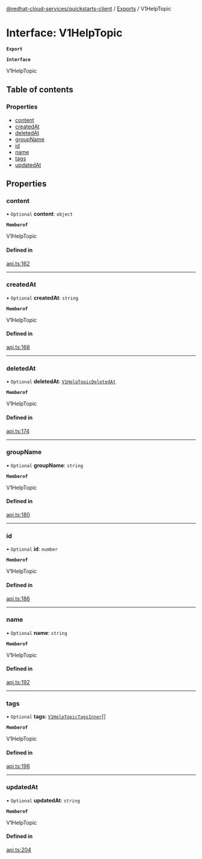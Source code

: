 [@redhat-cloud-services/quickstarts-client](../README.md) / [Exports](../modules.md) / V1HelpTopic

# Interface: V1HelpTopic

**`Export`**

**`Interface`**

V1HelpTopic

## Table of contents

### Properties

- [content](V1HelpTopic.md#content)
- [createdAt](V1HelpTopic.md#createdat)
- [deletedAt](V1HelpTopic.md#deletedat)
- [groupName](V1HelpTopic.md#groupname)
- [id](V1HelpTopic.md#id)
- [name](V1HelpTopic.md#name)
- [tags](V1HelpTopic.md#tags)
- [updatedAt](V1HelpTopic.md#updatedat)

## Properties

### content

• `Optional` **content**: `object`

**`Memberof`**

V1HelpTopic

#### Defined in

[api.ts:162](https://github.com/RedHatInsights/javascript-clients/blob/master/packages/quickstarts/api.ts#L162)

___

### createdAt

• `Optional` **createdAt**: `string`

**`Memberof`**

V1HelpTopic

#### Defined in

[api.ts:168](https://github.com/RedHatInsights/javascript-clients/blob/master/packages/quickstarts/api.ts#L168)

___

### deletedAt

• `Optional` **deletedAt**: [`V1HelpTopicDeletedAt`](../modules.md#v1helptopicdeletedat)

**`Memberof`**

V1HelpTopic

#### Defined in

[api.ts:174](https://github.com/RedHatInsights/javascript-clients/blob/master/packages/quickstarts/api.ts#L174)

___

### groupName

• `Optional` **groupName**: `string`

**`Memberof`**

V1HelpTopic

#### Defined in

[api.ts:180](https://github.com/RedHatInsights/javascript-clients/blob/master/packages/quickstarts/api.ts#L180)

___

### id

• `Optional` **id**: `number`

**`Memberof`**

V1HelpTopic

#### Defined in

[api.ts:186](https://github.com/RedHatInsights/javascript-clients/blob/master/packages/quickstarts/api.ts#L186)

___

### name

• `Optional` **name**: `string`

**`Memberof`**

V1HelpTopic

#### Defined in

[api.ts:192](https://github.com/RedHatInsights/javascript-clients/blob/master/packages/quickstarts/api.ts#L192)

___

### tags

• `Optional` **tags**: [`V1HelpTopicTagsInner`](V1HelpTopicTagsInner.md)[]

**`Memberof`**

V1HelpTopic

#### Defined in

[api.ts:198](https://github.com/RedHatInsights/javascript-clients/blob/master/packages/quickstarts/api.ts#L198)

___

### updatedAt

• `Optional` **updatedAt**: `string`

**`Memberof`**

V1HelpTopic

#### Defined in

[api.ts:204](https://github.com/RedHatInsights/javascript-clients/blob/master/packages/quickstarts/api.ts#L204)
